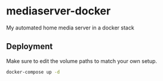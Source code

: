 # mediaserver-docker
My automated home media server in a docker stack

## Deployment
Make sure to edit the volume paths to match your own setup.

```bash
docker-compose up -d
```
